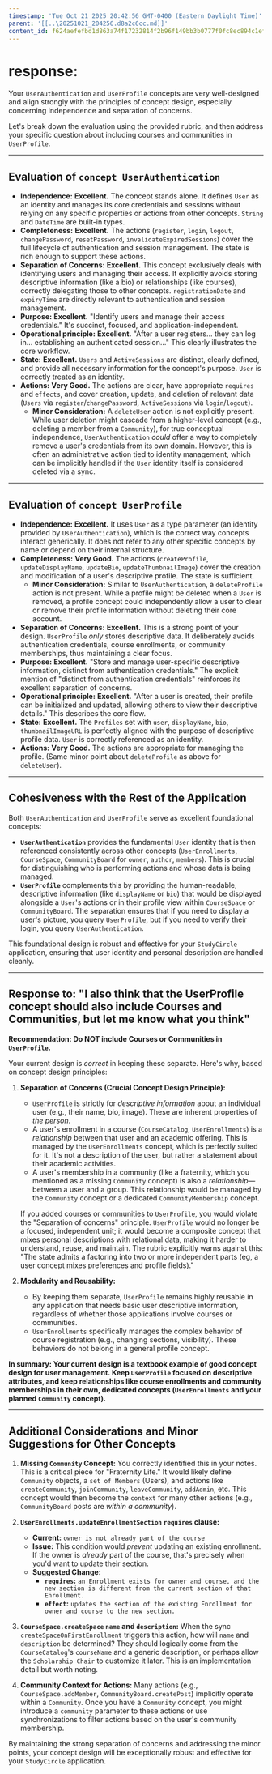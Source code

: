 ```yaml
---
timestamp: 'Tue Oct 21 2025 20:42:56 GMT-0400 (Eastern Daylight Time)'
parent: '[[..\20251021_204256.d8a2c6cc.md]]'
content_id: f624aefefbd1d863a74f17232814f2b96f149bb3b0777f0fc8ec894c1efe4448
---
```


# response:

Your `UserAuthentication` and `UserProfile` concepts are very well-designed and align strongly with the principles of concept design, especially concerning independence and separation of concerns.

Let's break down the evaluation using the provided rubric, and then address your specific question about including courses and communities in `UserProfile`.

***

## Evaluation of `concept UserAuthentication`

* **Independence:** **Excellent.** The concept stands alone. It defines `User` as an identity and manages its core credentials and sessions without relying on any specific properties or actions from other concepts. `String` and `DateTime` are built-in types.
* **Completeness:** **Excellent.** The actions (`register`, `login`, `logout`, `changePassword`, `resetPassword`, `invalidateExpiredSessions`) cover the full lifecycle of authentication and session management. The state is rich enough to support these actions.
* **Separation of Concerns:** **Excellent.** This concept exclusively deals with identifying users and managing their access. It explicitly avoids storing descriptive information (like a bio) or relationships (like courses), correctly delegating those to other concepts. `registrationDate` and `expiryTime` are directly relevant to authentication and session management.
* **Purpose:** **Excellent.** "Identify users and manage their access credentials." It's succinct, focused, and application-independent.
* **Operational principle:** **Excellent.** "After a user registers... they can log in... establishing an authenticated session..." This clearly illustrates the core workflow.
* **State:** **Excellent.** `Users` and `ActiveSessions` are distinct, clearly defined, and provide all necessary information for the concept's purpose. `User` is correctly treated as an identity.
* **Actions:** **Very Good.** The actions are clear, have appropriate `requires` and `effects`, and cover creation, update, and deletion of relevant data (`Users` via `register`/`changePassword`, `ActiveSessions` via `login`/`logout`).
  * **Minor Consideration:** A `deleteUser` action is not explicitly present. While user deletion might cascade from a higher-level concept (e.g., deleting a member from a `Community`), for true conceptual independence, `UserAuthentication` *could* offer a way to completely remove a user's credentials from its own domain. However, this is often an administrative action tied to identity management, which can be implicitly handled if the `User` identity itself is considered deleted via a sync.

***

## Evaluation of `concept UserProfile`

* **Independence:** **Excellent.** It uses `User` as a type parameter (an identity provided by `UserAuthentication`), which is the correct way concepts interact generically. It does not refer to any other specific concepts by name or depend on their internal structure.
* **Completeness:** **Very Good.** The actions (`createProfile`, `updateDisplayName`, `updateBio`, `updateThumbnailImage`) cover the creation and modification of a user's descriptive profile. The state is sufficient.
  * **Minor Consideration:** Similar to `UserAuthentication`, a `deleteProfile` action is not present. While a profile might be deleted when a `User` is removed, a profile concept could independently allow a user to clear or remove their profile information without deleting their core account.
* **Separation of Concerns:** **Excellent.** This is a strong point of your design. `UserProfile` *only* stores descriptive data. It deliberately avoids authentication credentials, course enrollments, or community memberships, thus maintaining a clear focus.
* **Purpose:** **Excellent.** "Store and manage user-specific descriptive information, distinct from authentication credentials." The explicit mention of "distinct from authentication credentials" reinforces its excellent separation of concerns.
* **Operational principle:** **Excellent.** "After a user is created, their profile can be initialized and updated, allowing others to view their descriptive details." This describes the core flow.
* **State:** **Excellent.** The `Profiles` set with `user`, `displayName`, `bio`, `thumbnailImageURL` is perfectly aligned with the purpose of descriptive profile data. `User` is correctly referenced as an identity.
* **Actions:** **Very Good.** The actions are appropriate for managing the profile. (Same minor point about `deleteProfile` as above for `deleteUser`).

***

## Cohesiveness with the Rest of the Application

Both `UserAuthentication` and `UserProfile` serve as excellent foundational concepts:

* **`UserAuthentication`** provides the fundamental `User` identity that is then referenced consistently across other concepts (`UserEnrollments`, `CourseSpace`, `CommunityBoard` for `owner`, `author`, `members`). This is crucial for distinguishing who is performing actions and whose data is being managed.
* **`UserProfile`** complements this by providing the human-readable, descriptive information (like `displayName` or `bio`) that would be displayed alongside a `User`'s actions or in their profile view within `CourseSpace` or `CommunityBoard`. The separation ensures that if you need to display a user's picture, you query `UserProfile`, but if you need to verify their login, you query `UserAuthentication`.

This foundational design is robust and effective for your `StudyCircle` application, ensuring that user identity and personal description are handled cleanly.

***

## Response to: "I also think that the UserProfile concept should also include Courses and Communities, but let me know what you think"

**Recommendation: Do NOT include Courses or Communities in `UserProfile`.**

Your current design is *correct* in keeping these separate. Here's why, based on concept design principles:

1. **Separation of Concerns (Crucial Concept Design Principle):**

   * `UserProfile` is strictly for *descriptive information* about an individual user (e.g., their name, bio, image). These are inherent properties of *the person*.
   * A user's enrollment in a course (`CourseCatalog`, `UserEnrollments`) is a *relationship* between that user and an academic offering. This is managed by the `UserEnrollments` concept, which is perfectly suited for it. It's not a description of the user, but rather a statement about their academic activities.
   * A user's membership in a community (like a fraternity, which you mentioned as a missing `Community` concept) is also a *relationship*—between a user and a group. This relationship would be managed by the `Community` concept or a dedicated `CommunityMembership` concept.

   If you added courses or communities to `UserProfile`, you would violate the "Separation of concerns" principle. `UserProfile` would no longer be a focused, independent unit; it would become a composite concept that mixes personal descriptions with relational data, making it harder to understand, reuse, and maintain. The rubric explicitly warns against this: "The state admits a factoring into two or more independent parts (eg, a user concept mixes preferences and profile fields)."

2. **Modularity and Reusability:**
   * By keeping them separate, `UserProfile` remains highly reusable in any application that needs basic user descriptive information, regardless of whether those applications involve courses or communities.
   * `UserEnrollments` specifically manages the complex behavior of course registration (e.g., changing sections, visibility). These behaviors do not belong in a general profile concept.

**In summary: Your current design is a textbook example of good concept design for user management. Keep `UserProfile` focused on descriptive attributes, and keep relationships like course enrollments and community memberships in their own, dedicated concepts (`UserEnrollments` and your planned `Community` concept).**

***

## Additional Considerations and Minor Suggestions for Other Concepts

1. **Missing `Community` Concept:** You correctly identified this in your notes. This is a critical piece for "Fraternity Life." It would likely define `Community` objects, a `set of Members` (Users), and actions like `createCommunity`, `joinCommunity`, `leaveCommunity`, `addAdmin`, etc. This concept would then become the `context` for many other actions (e.g., `CommunityBoard` posts are *within a community*).

2. **`UserEnrollments.updateEnrollmentSection` `requires` clause:**
   * **Current:** `owner is not already part of the course`
   * **Issue:** This condition would *prevent* updating an existing enrollment. If the owner is *already* part of the course, that's precisely when you'd want to update their section.
   * **Suggested Change:**
     * **`requires`:** `an Enrollment exists for owner and course, and the new section is different from the current section of that Enrollment.`
     * **`effect`:** `updates the section of the existing Enrollment for owner and course to the new section.`

3. **`CourseSpace.createSpace` `name` and `description`:** When the sync `createSpaceOnFirstEnrollment` triggers this action, how will `name` and `description` be determined? They should logically come from the `CourseCatalog`'s `courseName` and a generic description, or perhaps allow the `Scholarship Chair` to customize it later. This is an implementation detail but worth noting.

4. **Community Context for Actions:** Many actions (e.g., `CourseSpace.addMember`, `CommunityBoard.createPost`) implicitly operate within a `Community`. Once you have a `Community` concept, you might introduce a `community` parameter to these actions or use synchronizations to filter actions based on the user's community membership.

By maintaining the strong separation of concerns and addressing the minor points, your concept design will be exceptionally robust and effective for your `StudyCircle` application.
